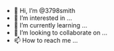 - 👋 Hi, I’m @3798smith
- 👀 I’m interested in ...
- 🌱 I’m currently learning ...
- 💞️ I’m looking to collaborate on ...
- 📫 How to reach me ...

<!---
3798smith/3798smith is a ✨ special ✨ repository because its `README.md` (this file) appears on your GitHub profile.
You can click the Preview link to take a look at your changes.
--->
